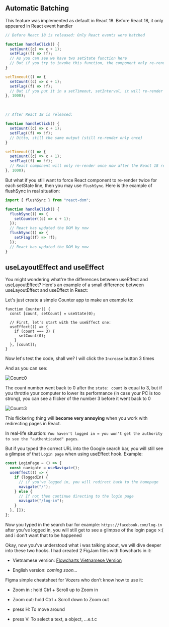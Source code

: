 ## Automatic Batching

This feature was implemented as default in React 18. Before React 18, it only appeared in React event handler

```jsx
// Before React 18 is released: Only React events were batched

function handleClick() {
  setCount((c) => c + 1);
  setFlag((f) => !f);
  // As you can see we have two setState function here
  // But if you try to invoke this function, the component only re-renders once but not twice (that's called batching)
}

setTimeout(() => {
  setCount((c) => c + 1);
  setFlag((f) => !f);
  // But if you put it in a setTimeout, setInterval, it will re-render twice now (no batching)
}, 1000);
```

<br>

```jsx
// After React 18 is released:

function handleClick() {
  setCount((c) => c + 1);
  setFlag((f) => !f);
  // Ditto, still the same output (still re-render only once)
}

setTimeout(() => {
  setCount((c) => c + 1);
  setFlag((f) => !f);
  // React component will only re-render once now after the React 18 release (that's called batching !!)
}, 1000);
```

But what if you still want to force React component to re-render twice for each setState line, then you may use `flushSync`. Here is the example of flushSync in real situation:

```jsx
import { flushSync } from "react-dom";

function handleClick() {
  flushSync(() => {
    setCounter((c) => c + 1);
  });
  // React has updated the DOM by now
  flushSync(() => {
    setFlag((f) => !f);
  });
  // React has updated the DOM by now
}
```

## useLayoutEffect and useEffect

You might wondering what're the differences between useEffect and useLayoutEffect? Here's an example of a small difference between useLayoutEffect and useEffect in React:

Let's just create a simple Counter app to make an example to:

```tsx
function Counter() {
  const [count, setCount] = useState(0);

  // First, let's start with the useEffect one:
  useEffect(() => {
    if (count === 3) {
      setCount(0);
    }
  }, [count]);
}
```

Now let's test the code, shall we? I will click the `Increase` button 3 times

And as you can see:

![Count:0](https://i.ibb.co/TBSx91N/image.png)

The count number went back to 0 after the `state: count` is equal to 3, but if you throttle your computer to lower its performance (in case your PC is too strong), you can see a flicker of the number 3 before it went back to 0

![Count:3](https://i.ibb.co/z77WNLW/image.png)

This flickering thing will **become very annoying** when you work with redirecting pages in React.

In real-life situation: `You haven't logged in = you won't get the authority to see the "authenticated" pages`.

But if you typed the correct URL into the Google search bar, you will still see a glimpse of that `Login page` when using useEffect hook. Example:

```jsx
const LoginPage = () => {
  const navigate = useNavigate();
  useEffect(() => {
    if (loggedIn) {
      // if you've logged in, you will redirect back to the homepage
      navigate("/");
    } else {
      // If not then continue directing to the login page
      navigate("/log-in");
    }
  }, []);
};
```

Now you typed in the search bar for example: `https://facebook.com/log-in` after you've logged in, you will still get to see a glimpse of the login page >:( and i don't want that to be happened

Okay, now you've understood what i was talking about, we will dive deeper into these two hooks. I had created 2 FigJam files with flowcharts in it:

- Vietnamese version: [Flowcharts Vietnamese Version](https://www.figma.com/file/p4QHmRybehnDH1RlOOUAHh/useEffect-vs-useLayoutEffect-VI-version?node-id=0%3A1&t=1YxJz77MZ8OwlCDW-1)

- English version: _coming soon..._

Figma simple cheatsheet for Vozers who don't know how to use it:

- Zoom in : hold Ctrl + Scroll up to Zoom in

- Zoom out: hold Ctrl + Scroll down to Zoom out

- press H: To move around

- press V: To select a text, a object, ...e.t.c
